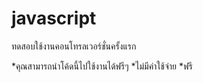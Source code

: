 # javascript
ทดสอบใช้งานคอนโทรลเวอร์ชั่นครั้งแรก

*คุณสามารถนำโค้ดนี้ไปใช้งานได้ฟรีๆ
*ไม่มีค่าใช้จ่าย
*ฟรี
